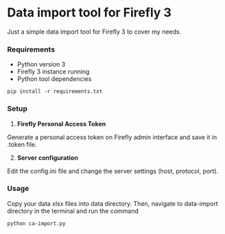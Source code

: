 # Data import tool for Firefly 3

Just a simple data import tool for Firefly 3 to cover my needs.

### **Requirements**

* Python version 3
* Firefly 3 instance running
* Python tool dependencies

```
pip install -r requirements.txt
```

### **Setup**

1. **Firefly Personal Access Token**

Generate a personal access token on Firefly admin interface and save it in .token file.


2. **Server configuration**

Edit the config.ini file and change the server settings (host, protocol, port).

### **Usage**

Copy your data xlsx files into data directory.
Then, navigate to data-import directory in the terminal and run the command

```
python ca-import.py
```